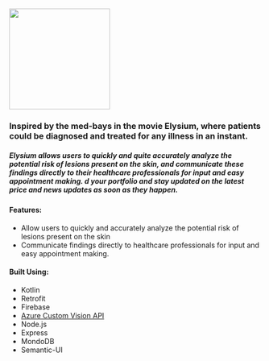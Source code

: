 # <img src="https://i.imgur.com/odLTPzD.png" height="200dp">
<h3>Inspired by the med-bays in the movie Elysium, where patients could be diagnosed and treated for any illness in an instant.
</h3>

<h5>

Elysium allows users to quickly and quite accurately analyze the potential risk of lesions present on the skin, and communicate these findings directly to their healthcare professionals for input and easy appointment making.
d your portfolio and stay updated on the latest price and news updates as soon as they happen.
</h5>
<h4>
Features: 
  </h4>
  <ul>
    <li>
Allow users to quickly and accurately analyze the potential risk of lesions present on the skin
  </li>
  <li>
Communicate findings directly to healthcare professionals for input and easy appointment making.    </li>
 
  </ul>

<h4>Built Using: </h4>
 
  <ul>
    <li>
      Kotlin
    </li>
  <li>
      Retrofit
    </li>
   <li>
Firebase    
  </li>
   <li>
<a href="https://azure.microsoft.com/en-ca/services/cognitive-services/custom-vision-service/">Azure Custom Vision API </a>   
  </li>
  <li>
    Node.js
    </li>
  <li>
Express   
  </li>
  <li>
MondoDB
  </li>
    <li>
Semantic-UI
  </li>
  
  
  </ul>

